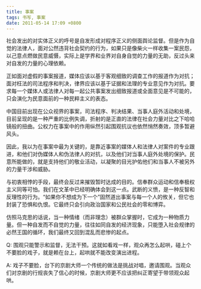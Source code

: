 ```yaml
---
title: 事案
tags: 书写, 事案
date: 2011-05-14 17:09 +0800
---
```



社会发出的对实体正义的呼号是自发形成对程序正义的侧面舆论监督。但是作为自觉的法律人，面对公然违背社会契约的行为，如果只是像柴火一样收集一案民怨，以己意点燃做民意威慑，实际上是学界和业界对自身自觉的力量的无助，反过头来对自发的力量的心理依赖。

正如面对虚假的事案报道，媒体应该以基于客观细致的调查工作的报道作为对抗；面对枉法的司法程序和判决，律界应该以基于证据和法理的专业意见作为对抗。要求每一个媒体人或法律人对每一起公共事案发出细致报道或全面意见是不可能的，只会演化为民意面前的一种民粹主义的表态。

中国目前出现在公众视界的事案，司法程序、判决结果、当事人庭外活动和处境，目前呈现的是一种严重的比例失调，折射的是正直的法律在社会力量对比之下哈哈镜般的扭曲。公权力在事案中的作用纵然引起围观抗议也依然悄然奏效，顶多暂避风头。

因此，我以为在事案中最为关键的，是靠近事案的媒体人和法律人对案件的专业跟进，和他们对伪媒体人和伪法律人的对抗，以及他们对当事人庭外处境的保护。民意所能做的，就是支持他们的敬业活动，以凝聚的目光护佑他们和当事人不被另外的力量干涉和威胁。

与初衷相悖的手段，最终会反过来摧毁暂时达成的目的。信奉群众运动和信奉极权主义同等可怕。我们在文革中已经明确体会到这一点。武断的义愤，是一种反智和反理性的行为。“如果你不想成为下一个”固然道出事案与每一个人的攸关，但它也封装了恐惧和仇恨。它最终只会引向政治国家和公民社会的零和博弈。

仿照马克思的话说，当一种情绪（而非理念）被群众掌握时，它成为一种物质力量。但一种自发而不自觉的力量，往往如同自发的经济现象，只能堕入社会规律的必然王国的循环，我们最终又回到混乱而悲惨的起点。

Q: 围观只能警示和监督，无法干预。这就如看戏一样，观众再怎么起哄，碰上个不要脸的戏子，就是赖在台上，起哄就不能改变演出进程。

A: 戏子不要脸，台下的京剧大师一个传统的做法是挑战对唱，邀请围观。当观众们对京剧的行规丧失了信心的时候，京剧大师更不应该把纠正寄望于带领观众起哄。

